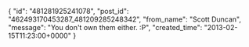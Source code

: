  {
   "id": "481281925241078",
   "post_id": "462493170453287_481209285248342",
   "from_name": "Scott Duncan",
   "message": "You don't own them either. :P",
   "created_time": "2013-02-15T11:23:00+0000"
 }
